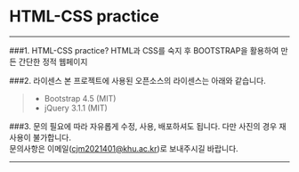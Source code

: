 HTML-CSS practice
=============
<hr/>

###1. HTML-CSS practice?
HTML과 CSS를 숙지 후 BOOTSTRAP을 활용하여 만든 간단한 정적 웹페이지



###2. 라이센스
본 프로젝트에 사용된 오픈소스의 라이센스는 아래와 같습니다.
> + Bootstrap 4.5 (MIT)
> + jQuery 3.1.1 (MIT)

###3. 문의
필요에 따라 자유롭게 수정, 사용, 배포하셔도 됩니다. 다만 사진의 경우 재사용이 불가합니다.   
문의사항은 이메일(cjm2021401@khu.ac.kr)로 보내주시길 바랍니다.

<hr/>


